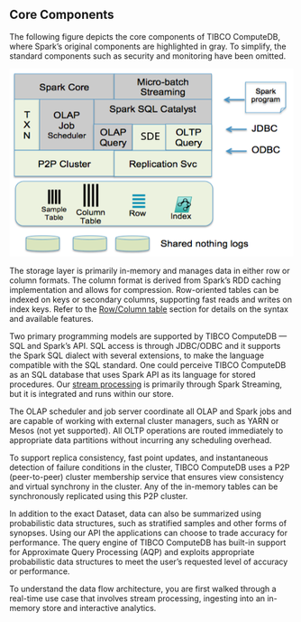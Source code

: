 ## Core Components
The following figure depicts the core components of TIBCO ComputeDB, where Spark’s original components are highlighted in gray. To simplify, the standard components such as security and monitoring have been omitted.

![Core components](../CoreComponents.png)

The storage layer is primarily in-memory and manages data in either row or column formats. The column format is derived from Spark’s RDD caching implementation and allows for compression. Row-oriented tables can be indexed on keys or secondary columns, supporting fast reads and writes on index keys. Refer to the [Row/Column table](../programming_guide/tables_in_snappydata.md) section for details on the syntax and available features. 

Two primary programming models are supported by TIBCO ComputeDB — SQL and Spark’s API. SQL access is through JDBC/ODBC and it supports the Spark SQL dialect with several extensions, to make the language compatible with the SQL standard. One could perceive TIBCO ComputeDB as an SQL database that uses Spark API as its language for stored procedures. Our [stream processing](../programming_guide/stream_processing_using_sql.md) is primarily through Spark Streaming, but it is integrated and runs within our store.

The OLAP scheduler and job server coordinate all OLAP and Spark jobs and are capable of working with external cluster managers, such as YARN or Mesos (not yet supported). All OLTP operations are routed immediately to appropriate data partitions without incurring any scheduling overhead.

To support replica consistency, fast point updates, and instantaneous detection of failure conditions in the cluster, TIBCO ComputeDB uses a P2P (peer-to-peer) cluster membership service that ensures view consistency and virtual synchrony in the cluster. Any of the in-memory tables can be synchronously replicated using this P2P cluster.

In addition to the exact Dataset, data can also be summarized using probabilistic data structures, such as stratified samples and other forms of synopses. Using our API the applications can choose to trade accuracy for performance. The query engine of TIBCO ComputeDB has built-in support for Approximate Query Processing (AQP) and exploits appropriate probabilistic data structures to meet the user’s requested level of accuracy or performance.

To understand the data flow architecture, you are first walked through a real-time use case that involves stream processing, ingesting into an in-memory store and interactive analytics.
